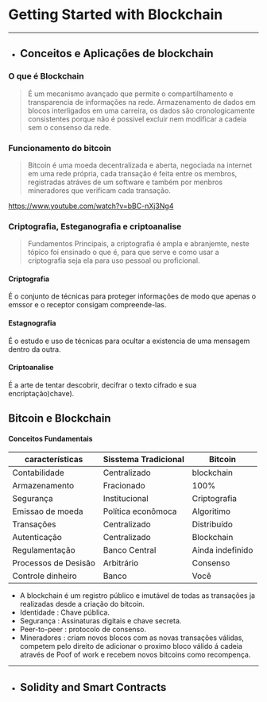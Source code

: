 # Getting Started with Blockchain

---

 * ## **Conceitos e Aplicações de blockchain**

### O que é Blockchain

>É um mecanismo avançado que permite o compartilhamento e transparencia de informações na rede. Armazenamento de dados em blocos interligados em uma carreira, os dados são cronologicamente consistentes porque não é possivel excluir nem modificar a cadeia sem o consenso da rede.

### Funcionamento do bitcoin 

>Bitcoin é uma moeda decentralizada e aberta, negociada na internet em uma rede própria, cada transação é feita entre os membros, registradas atráves de um software e também por menbros mineradores que verificam cada transação. 

<https://www.youtube.com/watch?v=bBC-nXj3Ng4>

### Criptografia, Esteganografia e criptoanalise

> Fundamentos Principais, a criptografia é ampla e abranjemte, neste tópico foi ensinado o que é, para que serve e como usar a criptografia seja ela para uso pessoal ou proficional.
#### Criptografia
É o conjunto de técnicas para proteger informações de modo que apenas o emssor e o receptor consigam compreende-las.
#### Estagnografia 
É o estudo e uso de técnicas para ocultar a existencia de uma mensagem dentro da outra.
#### Criptoanalise
É a arte de tentar descobrir, decifrar o texto cifrado e sua encriptação)chave). 

## Bitcoin e Blockchain
#### Conceitos Fundamentais

| características | Sisstema Tradicional | Bitcoin |
|-----------------|----------------------|-------|
| Contabilidade|Centralizado| blockchain|
|Armazenamento|Fracionado|100% |
|Segurança|Institucional|Criptografia |
|Emissao de moeda|Política econômoca|Algoritimo|
|Transações |Centralizado|Distribuído|
|Autenticação|Centralizado|Blockchain|
|Regulamentação|Banco Central|Ainda indefinido|
|Processos de Desisão|Arbitrário|Consenso|
|Controle dinheiro|Banco|Você|

* A blockchain é um registro público e imutável de todas as transações ja realizadas desde a criação do bitcoin.
* Identidade : Chave pública.
* Segurança : Assinaturas digitais e chave secreta.
* Peer-to-peer : protocolo de consenso.
* Mineradores : criam novos blocos com as novas transações válidas, competem pelo direito de adicionar o proximo bloco válido á cadeia através de Poof of work e recebem novos bitcoins como recompença.








---
* ## **Solidity and Smart Contracts**
 
